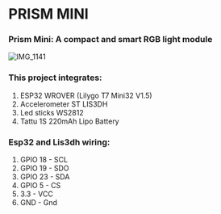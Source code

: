 # PRISM MINI
### Prism Mini: A compact and smart RGB light module

![IMG_1141](https://github.com/cassio-hsp/PrismMini/assets/38111232/7a4281e0-2bde-4bc0-8f71-62249ffe9de4)

### This project integrates:
1. ESP32 WROVER (Lilygo T7 Mini32 V1.5)
2. Accelerometer ST LIS3DH
3. Led sticks WS2812
4. Tattu 1S 220mAh Lipo Battery

### Esp32 and Lis3dh wiring:
1. GPIO 18 - SCL
2. GPIO 19 - SDO
3. GPIO 23 - SDA
4. GPIO 5 - CS
5. 3.3 - VCC
6. GND - Gnd







